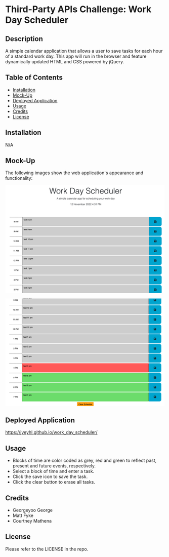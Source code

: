 # Third-Party APIs Challenge: Work Day Scheduler

## Description

A simple calendar application that allows a user to save tasks for each hour of a standard work day. This app will run in the browser and feature dynamically updated HTML and CSS powered by jQuery.

## Table of Contents

- [Installation](#installation)
- [Mock-Up](#mock-up)
- [Deployed Application](#deployed-application)
- [Usage](#usage)
- [Credits](#credits)
- [License](#license)

## Installation

N/A

## Mock-Up

The following images show the web application's appearance and functionality:

![Alt text](/assets/images/app_top.png)

![Alt text](/assets/images/app_bottom.png)

## Deployed Application

https://jveyhl.github.io/work_day_scheduler/

## Usage

- Blocks of time are color coded as grey, red and green to reflect past, present and future events, respectively.
- Select a block of time and enter a task.
- Click the save icon to save the task.
- Click the clear button to erase all tasks.

## Credits

- Georgeyoo George
- Matt Fyke
- Courtney Mathena

## License

Please refer to the LICENSE in the repo.
